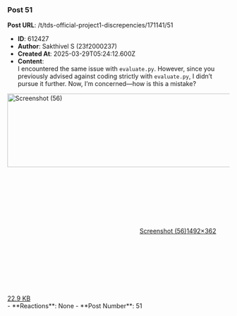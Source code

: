 ### Post 51
**Post URL**: /t/tds-official-project1-discrepencies/171141/51
- **ID**: 612427
- **Author**: Sakthivel S (23f2000237)
- **Created At**: 2025-03-29T05:24:12.600Z
- **Content**:  
  I encountered the same issue with <code>evaluate.py</code>. However, since you previously advised against coding strictly with <code>evaluate.py</code>, I didn’t pursue it further. Now, I’m concerned—how is this a mistake?
<div class="lightbox-wrapper"><a class="lightbox" href="https://europe1.discourse-cdn.com/flex013/uploads/iitm/original/3X/4/4/448bed1174becff2ecb28c56f9d75eb37e2d3689.png" data-download-href="/uploads/short-url/9Mog0nVzFPLg21siivqYUrUFaqZ.png?dl=1" title="Screenshot (56)" rel="noopener nofollow ugc"><img src="https://europe1.discourse-cdn.com/flex013/uploads/iitm/original/3X/4/4/448bed1174becff2ecb28c56f9d75eb37e2d3689.png" alt="Screenshot (56)" data-base62-sha1="9Mog0nVzFPLg21siivqYUrUFaqZ" width="690" height="167" data-dominant-color="F3F3F3"><div class="meta"><svg class="fa d-icon d-icon-far-image svg-icon" aria-hidden="true"><use href="#far-image"></use></svg><span class="filename">Screenshot (56)</span><span class="informations">1492×362 22.9 KB</span><svg class="fa d-icon d-icon-discourse-expand svg-icon" aria-hidden="true"><use href="#discourse-expand"></use></svg></div></a></div>
- **Reactions**: None
- **Post Number**: 51

